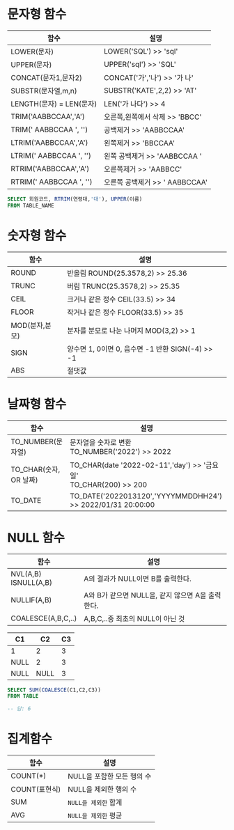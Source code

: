 # 문자형 함수
함수|설명
-|-|
LOWER(문자)|LOWER('SQL') >> 'sql'|
UPPER(문자)|UPPER('sql') >> 'SQL'
CONCAT(문자1,문자2)| CONCAT('가','나') >> '가 나'
SUBSTR(문자열,m,n)|SUBSTR('KATE',2,2) >> 'AT'
LENGTH(문자) = LEN(문자)|LEN('가 나다') >> 4
TRIM('AABBCCAA','A')|오른쪽,왼쪽에서 삭제 >> 'BBCC'
TRIM('    AABBCCAA     ', '')|공백제거 >> 'AABBCCAA'
LTRIM('AABBCCAA','A')| 왼쪽제거 >> 'BBCCAA'
LTRIM('    AABBCCAA     ', '')|왼쪽 공백제거 >> 'AABBCCAA     '
RTRIM('AABBCCAA','A')| 오른쪽제거 >> 'AABBCC'
RTRIM('    AABBCCAA     ', '')|오른쪽 공백제거 >> '    AABBCCAA'

```SQL
SELECT 회원코드, RTRIM(연령대,'대'), UPPER(이름)
FROM TABLE_NAME
```

# 숫자형 함수
함수|설명
-|-|
ROUND|반올림 ROUND(25.3578,2) >> 25.36
TRUNC|버림 TRUNC(25.3578,2) >> 25.35
CEIL|크거나 같은 정수 CEIL(33.5) >> 34
FLOOR|작거나 같은 정수 FLOOR(33.5) >> 35
MOD(분자,분모)|분자를 분모로 나눈 나머지 MOD(3,2) >> 1
SIGN|양수면 1, 0이면 0, 음수면 -1 반환 SIGN(-4) >> -1
ABS|절댓값

# 날짜형 함수
함수|설명
-|-|
TO_NUMBER(문자열)|문자열을 숫자로 변환 <BR> TO_NUMBER('2022') >> 2022
TO_CHAR(숫자, OR 날짜)|TO_CHAR(date '2022-02-11','day') >> '금요일' <br> TO_CHAR(200) >> 200
TO_DATE|TO_DATE('2022013120','YYYYMMDDHH24') >> 2022/01/31 20:00:00

# NULL 함수
함수|설명
-|-|
NVL(A,B)<BR>ISNULL(A,B)|A의 결과가 NULL이면 B를 출력한다.
NULLIF(A,B)|A와 B가 같으면 NULL을, 같지 않으면 A을 출력한다.
COALESCE(A,B,C,..)|A,B,C,..중 최초의 NULL이 아닌 것


C1|C2|C3|
-|-|-|
1|2|3|
NULL|2|3|
NULL|NULL|3
```SQL
SELECT SUM(COALESCE(C1,C2,C3))
FROM TABLE

-- 답: 6
```

# 집계함수
함수|설명
-|-|
COUNT(*)|NULL을 포함한 모든 행의 수
COUNT(표현식)|NULL을 제외한 행의 수
SUM|`NULL을 제외한` 합계
AVG|`NULL을 제외한` 평균


